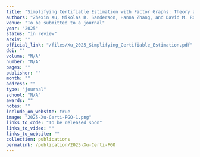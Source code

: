 ```yaml
---
title: "Simplifying Certifiable Estimation with Factor Graphs: Theory and System"
authors: "Zhexin Xu, Nikolas R. Sanderson, Hanna Zhang, and David M. Rosen"
venue: "To be submitted to a journal"
year: "2025"
status: "in review"
arxiv: ""
official_link: "/files/Xu_2025_Simplifying_Certifiable_Estimation.pdf"
doi: ""
volume: "N/A"
number: "N/A"
pages: ""
publisher: ""
month: ""
address: ""
type: "journal"
school: "N/A"
awards: ""
notes: ""
include_on_website: true
image: "2025-Xu-Certi-FGO-1.png"
links_to_code: "To be released soon"
links_to_video: ""
links_to_website: ""
collection: publications
permalink: /publication/2025-Xu-Certi-FGO
---
```



